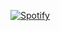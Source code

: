  
[![Spotify](https://novatorem.vidmore.vercel.app/api/spotify)](https://open.spotify.com/user/vidmore)
